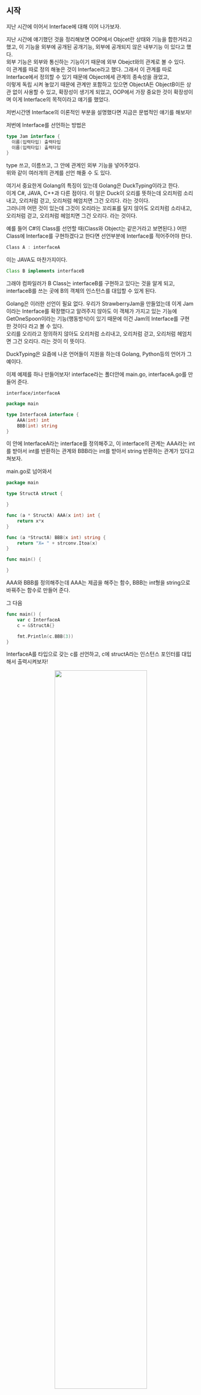 ## 시작
지난 시간에 이어서 Interface에 대해 이어 나가보자. <br />

지난 시간에 얘기했던 것을 정리해보면 OOP에서 Objcet란 상태와 기능을 합한거라고 했고, 이 기능을 외부에 공개된 공개기능, 외부에 공개되지 않은 내부기능 이 있다고 했다. <br />
외부 기능은 외부와 통신하는 기능이기 때문에 외부 Obejct와의 관계로 볼 수 있다. <br />
이 관계를 따로 정의 해놓은 것이 Interface라고 했다. 그래서 이 관계를 따로 Interface에서 정의할 수 있기 때문에 Object에세 관계의 종속성을 끊었고, <br />
이렇게 독립 시켜 놓았기 때문에 관계만 포함하고 있으면 ObjectA든 ObjectB이든 상관 없이 사용할 수 있고, 확장성이 생기게 되었고, OOP에서 가장 중요한 것이 확장성이며 이게 Interface의 목적이라고 얘기를 했었다. <br />

저번시간엔 Interface의 이론적인 부분을 설명했다면 지금은 문법적인 얘기를 해보자! <br />

저번에 Interface를 선언하는 방법은 <br />

``` Go
type Jam interface {
  이름(입력타입) 출력타입
  이름(입력타입) 출력타입
}
```

type 쓰고, 이름쓰고, 그 안에 관계인 외부 기능을 넣어주었다. <br />
위와 같이 여러개의 관계를 선언 해줄 수 도 있다. <br />

여기서 중요한게 Golang의 특징이 있는데 Golang은 DuckTyping이라고 한다. <br />
이게 C#, JAVA, C++과 다른 점이다. 이 말은 Duck이 오리를 뜻하는데 오리처럼 소리내고, 오리처럼 걷고, 오리처럼 헤엄치면 그건 오리다. 라는 것이다. <br />
그러니까 어떤 것이 있는데 그것이 오리라는 꼬리표를 달지 않아도 오리처럼 소리내고, 오리처럼 걷고, 오리처럼 헤엄치면 그건 오리다. 라는 것이다. <br />

예를 들어 C#의 Class를 선언할 때(Class와 Object는 같은거라고 보면된다.) 어떤 Class에 Interface를 구현하겠다고 한다면 선언부분에 Interface를 적어주어야 한다. <br />

``` C#
Class A : interfaceA
```

이는 JAVA도 마찬가지이다. <br />

``` Java
Class B implements interfaceB
```
그래야 컴파일러가 B Class는 interfaceB를 구현하고 있다는 것을 알게 되고, interfaceB를 쓰는 곳에 B의 객체의 인스턴스를 대입할 수 있게 된다. <br />

Golang은 이러한 선언이 필요 없다. 우리가 StrawberryJam을 만들었는데 이게 Jam이라는 Interface를 확장했다고 알려주지 않아도 이 객체가 가지고 있는 기능에 GetOneSpoon이라는 기능(행동방식)이 있기 때문에 이건 Jam의 Interface를 구현 한 것이다 라고 볼 수 있다. <br />
오리를 오리라고 정의하지 않아도 오리처럼 소리내고, 오리처럼 걷고, 오리처럼 헤엄치면 그건 오리다. 라는 것이 이 뜻이다. <br />

DuckTyping은 요즘에 나온 언어들이 지원을 하는데 Golang, Python등의 언어가 그 예이다. <br />

이제 예제를 하나 만들어보자! interface라는 폴더안에 main.go, interfaceA.go를 만들어 준다. <br />

<code>interface/interfaceA</code>
``` Go
package main

type InterfaceA interface {
	AAA(int) int
	BBB(int) string
}
```

이 안에 InterfaceA라는 interface를 정의해주고, 이 interface의 관계는 AAA라는 int를 받아서 int를 반환하는 관계와 BBB라는 int를 받아서 string 반환하는 관계가 있다고 쳐보자. <br />

main.go로 넘어와서 <br />

``` Go
package main

type StructA struct {

}

func (a * StructA) AAA(x int) int {
	return x*x
}

func (a *StructA) BBB(x int) string {
	return "X= " + strconv.Itoa(x)
}

func main() {

}
```

AAA와 BBB를 정의해주는데 AAA는 제곱을 해주는 함수, BBB는 int형을 string으로 바꿔주는 함수로 만들어 준다. <br />

그 다음 <br />

``` Go
func main() {
	var c InterfaceA
	c = &StructA{}

	fmt.Println(c.BBB(3))
}
```
InterfaceA를 타입으로 갖는 c를 선언하고, c에 structA라는 인스턴스 포인터를 대입해서 출력시켜보자! <br />

<p align = "center"> <img src = "https://user-images.githubusercontent.com/33046341/105437847-2da3c980-5ca5-11eb-8b59-5653d65032ef.png" width = 70%> </img></p>
X=3이 출력되는 단순한 프로그램인데 c는 InterfaceA 타입이지 StructA타입이 아니다. InterfaceA라는 것은 interfaceA.go라는 파일에 정의 되어 있다. <br />
그리고 Interface라는 것은 AAAA와 BBB라는 관계를 가지고 있는데 이 관계들이 어떤 기능을 하는지는 interface가 관심이 없다. 단순히 그 인스턴스가 이 두 관계를 가지고 있냐 없냐만 본다. <br />

그래서 StructA는 AAA와 BBB를 가지고 있기 때문에 대입이 되는 것이다. <br />

만약에 StructB가 있다 가정하고, AAA를 만들어서 main()에 사용해보자 <br />

``` Go
type StructB struct {
}

func (b *StructB) AAA(x int) int {
	return x * 2
}

func (a *StructA) AAA(x int) int {
	return x * x
}

func (a *StructA) BBB(x int) string {
	return "X= " + strconv.Itoa(x)
}

func main() {
	var c InterfaceA
	c = &StructA{}

	var d InterfaceA
	d = &StructB{}
	fmt.Println(c.BBB(3))
}
```

이런식으로 사용하면 `d = &StructB{}`부분에 컴파일러 에러가 뜨게 되는데 <br />

``` Text
cannot use &StructB literal (type *StructB) as type InterfaceA in assignment:
	*StructB does not implement InterfaceA (missing BBB method)
```

위와 같은 문구가 뜨게 된다. <br />

StructB는 InterfaceA를 구현하고 있지 않는다는 의미인데 그 이유는  AAA메소드는 있지만 InterfaceA에 정의된 BBB메소드가 없기 때문에 StructB는 InterfaceA와 같은 관계를 가지고 있지 않게 되는 것이다. <br />

이번에는 StructA로 만들어서 대입을 하면<br />

``` Go
func main() {
	var c InterfaceA
	c = StructA{}

	fmt.Println(c.BBB(3))
}
``` 

아래와 같은 문구가 뜨게 된다. <br />

``` Text
cannot use StructA literal (type StructA) as type InterfaceA in assignment:
	StructA does not implement InterfaceA (AAA method has pointer receiver)
```

StructA는 InterfaceA를 implement하지 않았다고 써 있는데 <br />
Golang에서는 포인터 타입과 값 타입과는 엄연히 다른 타입이다. <br />

예를 들어 <br />

``` Go
var s *StructA
var t StructA
```

가 있다고 했을 때 이 둘은 엄연히 서로 다른 타입이다. <br />
메소드도 다르다. <br />

``` Go
func (a *StructA) AAA(x int) int {
	return x * x
}

func (a *StructA) BBB(x int) string {
	return "X= " + strconv.Itoa(x)
}
```

우리가 만들었던 메소드 AAA, BBB는 StructA의 포인터 타입 메소드이다. <br />
그래서 아래와 같이 쓸 수도 있는데 <br />

``` Go
func (a *StructA) AAA(x int) int {
	return x * x
}

func (a StructA) AAA(x int) int {
	return x * x
}
```

이 두 함수들은 타입이 다르기 때문에 다른 함수이다. <br />

## 풀 소스

<code>interfaceA.go</code>
``` Go
package main

type InterfaceA interface {
	AAA(int) int
	BBB(int) string
}
```

<code>main.go</code>
``` Go
package main

import (
	"fmt"
	"strconv"
)

type StructA struct {
}

type StructB struct {
}

func (b *StructA) AAA(x int) int {
	return x * 2
}

func (a *StructA) BBB(x int) string {
	return "X= " + strconv.Itoa(x)
}

func main() {
	var c InterfaceA
	c = &StructA{}

	fmt.Println(c.BBB(3))
}
```
##

인터페이스의 가장 대표적인 활용법중에 하나가 `Println`을 보는 것인데 <br />
